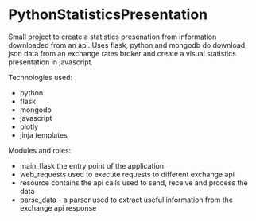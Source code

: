 # PythonStatisticsPresentation

Small project to create a statistics presenation from information downloaded from an api.
Uses flask, python and mongodb do download json data from an exchange rates broker and create a visual statistics presentation in javascript.

Technologies used:
 - python
 - flask
 - mongodb
 - javascript
 - plotly
 - jinja templates
 
 
Modules and roles:
 - main_flask the entry point of the application
 - web_requests used to execute requests to different exchange api
 - resource contains the api calls used to send, receive and process the data
 - parse_data - a parser used to extract useful information from the exchange api response
